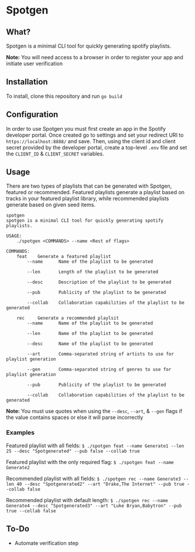 # Spotgen

## What?

Spotgen is a minimal CLI tool for quickly generating spotify playlists.

**Note:** You will need access to a browser in order to register your app and initiate user verification

## Installation

To install, clone this repository and run `go build`

## Configuration

In order to use Spotgen you must first create an app in the Spotify developer portal. Once created go to settings and set your redirect URI to `https://localhost:8888/` and save. Then, using the client id and client secret provided by the developer portal, create a top-level `.env` file and set the `CLIENT_ID` & `CLIENT_SECRET` variables.

## Usage

There are two types of playlists that can be generated with Spotgen, featured or recommended. Featured playlists generate a playlist based on tracks in your featured playlist library, while recommended playlists generate based on given seed items.

```
spotgen
spotgen is a minimal CLI tool for quickly generating spotify playlists.

USAGE: 
    ./spotgen <COMMANDS> --name <Rest of flags>

COMMANDS:
    feat    Generate a featured playlist
        --name      Name of the playlist to be generated

        --len       Length of the playlist to be generated

        --desc      Description of the playlist to be generated

        --pub       Publicity of the playlist to be generated

        --collab    Collaboration capabilities of the playlist to be generated

    rec     Generate a recommended playlsit
        --name      Name of the playlist to be generated

        --len       Name of the playlist to be generated

        --desc      Name of the playlist to be generated

        --art       Comma-separated string of artists to use for playlist generation

        --gen       Comma-separated string of genres to use for playlist generation

        --pub       Publicity of the playlist to be generated

        --collab    Collaboration capabilities of the playlist to be generated

```
**Note:** You must use quotes when using the `--desc`, `--art`, & `--gen` flags if the value contains spaces or else it will parse incorrectly 

### Examples

Featured playlist with all fields:
 `$ ./spotgen feat --name Generate1 --len 25 --desc "Spotgenerated" --pub false --collab true`

Featured playlist with the only required flag:
 `$ ./spotgen feat --name Generate2`

Recommended playlist with all fields:
`$ ./spotgen rec --name Generate3 --len 40 --desc "Spotgenerated2" --art "Drake,The Internet" --pub true --collab false`

Recommended playlist with default length:
`$ ./spotgen rec --name Generate4 --desc "Spotgenerated3" --art "Luke Bryan,Babytron" --pub true --collab false`

## To-Do

 - Automate verification step
 
